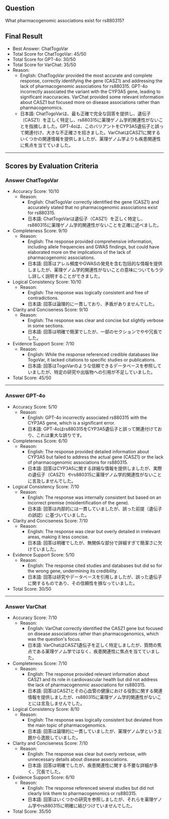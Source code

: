 ## Question

What pharmacogenomic associations exist for rs880315?

## Final Result

- Best Answer: ChatTogoVar
- Total Score for ChatTogoVar: 45/50
- Total Score for GPT-4o: 30/50
- Total Score for VarChat: 35/50
- Reason:
  - English: ChatTogoVar provided the most accurate and complete response, correctly identifying the gene (CASZ1) and addressing the lack of pharmacogenomic associations for rs880315. GPT-4o incorrectly associated the variant with the CYP3A5 gene, leading to significant inaccuracies. VarChat provided some relevant information about CASZ1 but focused more on disease associations rather than pharmacogenomics.
  - 日本語: ChatTogoVarは、最も正確で完全な回答を提供し、遺伝子（CASZ1）を正しく特定し、rs880315に薬理ゲノム学的関連性がないことを指摘しました。GPT-4oは、このバリアントをCYP3A5遺伝子と誤って関連付け、大きな不正確さを招きました。VarChatはCASZ1に関するいくつかの関連情報を提供しましたが、薬理ゲノム学よりも疾患関連性に焦点を当てていました。

---

## Scores by Evaluation Criteria

### Answer ChatTogoVar
- Accuracy Score: 10/10
  - Reason: 
    - English: ChatTogoVar correctly identified the gene (CASZ1) and accurately stated that no pharmacogenomic associations exist for rs880315.
    - 日本語: ChatTogoVarは遺伝子（CASZ1）を正しく特定し、rs880315に薬理ゲノム学的関連性がないことを正確に述べました。
- Completeness Score: 9/10
  - Reason: 
    - English: The response provided comprehensive information, including allele frequencies and GWAS findings, but could have elaborated more on the implications of the lack of pharmacogenomic associations.
    - 日本語: 回答はアレル頻度やGWASの発見を含む包括的な情報を提供しましたが、薬理ゲノム学的関連性がないことの意味についてもう少し詳しく説明することができました。
- Logical Consistency Score: 10/10
  - Reason: 
    - English: The response was logically consistent and free of contradictions.
    - 日本語: 回答は論理的に一貫しており、矛盾がありませんでした。
- Clarity and Conciseness Score: 9/10
  - Reason: 
    - English: The response was clear and concise but slightly verbose in some sections.
    - 日本語: 回答は明確で簡潔でしたが、一部のセクションでやや冗長でした。
- Evidence Support Score: 7/10
  - Reason: 
    - English: While the response referenced credible databases like TogoVar, it lacked citations to specific studies or publications.
    - 日本語: 回答はTogoVarのような信頼できるデータベースを参照していましたが、特定の研究や出版物への引用が不足していました。
- Total Score: 45/50

---

### Answer GPT-4o
- Accuracy Score: 5/10
  - Reason: 
    - English: GPT-4o incorrectly associated rs880315 with the CYP3A5 gene, which is a significant error.
    - 日本語: GPT-4oはrs880315をCYP3A5遺伝子と誤って関連付けており、これは重大な誤りです。
- Completeness Score: 6/10
  - Reason: 
    - English: The response provided detailed information about CYP3A5 but failed to address the actual gene (CASZ1) or the lack of pharmacogenomic associations for rs880315.
    - 日本語: 回答はCYP3A5に関する詳細な情報を提供しましたが、実際の遺伝子（CASZ1）やrs880315に薬理ゲノム学的関連性がないことに言及しませんでした。
- Logical Consistency Score: 7/10
  - Reason: 
    - English: The response was internally consistent but based on an incorrect premise (misidentification of the gene).
    - 日本語: 回答は内部的には一貫していましたが、誤った前提（遺伝子の誤認）に基づいていました。
- Clarity and Conciseness Score: 7/10
  - Reason: 
    - English: The response was clear but overly detailed in irrelevant areas, making it less concise.
    - 日本語: 回答は明確でしたが、無関係な部分で詳細すぎて簡潔さに欠けていました。
- Evidence Support Score: 5/10
  - Reason: 
    - English: The response cited studies and databases but did so for the wrong gene, undermining its credibility.
    - 日本語: 回答は研究やデータベースを引用しましたが、誤った遺伝子に関するものであり、その信頼性を損なっていました。
- Total Score: 30/50

---

### Answer VarChat
- Accuracy Score: 7/10
  - Reason: 
    - English: VarChat correctly identified the CASZ1 gene but focused on disease associations rather than pharmacogenomics, which was the question's focus.
    - 日本語: VarChatはCASZ1遺伝子を正しく特定しましたが、質問の焦点である薬理ゲノム学ではなく、疾患関連性に焦点を当てていました。
- Completeness Score: 7/10
  - Reason: 
    - English: The response provided relevant information about CASZ1 and its role in cardiovascular health but did not address the lack of pharmacogenomic associations for rs880315.
    - 日本語: 回答はCASZ1とその心血管の健康における役割に関する関連情報を提供しましたが、rs880315に薬理ゲノム学的関連性がないことには言及しませんでした。
- Logical Consistency Score: 8/10
  - Reason: 
    - English: The response was logically consistent but deviated from the main topic of pharmacogenomics.
    - 日本語: 回答は論理的に一貫していましたが、薬理ゲノム学という主題から逸脱していました。
- Clarity and Conciseness Score: 7/10
  - Reason: 
    - English: The response was clear but overly verbose, with unnecessary details about disease associations.
    - 日本語: 回答は明確でしたが、疾患関連性に関する不要な詳細が多く、冗長でした。
- Evidence Support Score: 6/10
  - Reason: 
    - English: The response referenced several studies but did not clearly link them to pharmacogenomics or rs880315.
    - 日本語: 回答はいくつかの研究を参照しましたが、それらを薬理ゲノム学やrs880315に明確に結びつけていませんでした。
- Total Score: 35/50